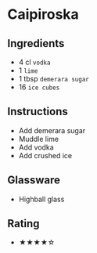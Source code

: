 # Caipiroska

## Ingredients
- 4 cl `vodka`
- 1 `lime`
- 1 tbsp `demerara sugar`
- 16 `ice cubes`

## Instructions
- Add demerara sugar
- Muddle lime
- Add vodka
- Add crushed ice

## Glassware
- Highball glass

## Rating
- ★★★★☆